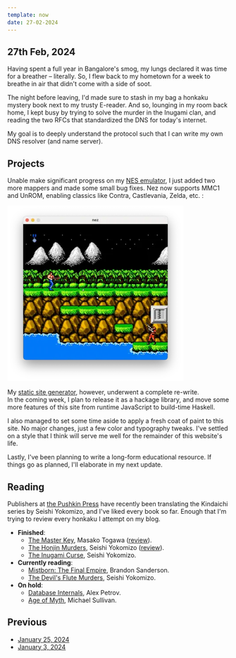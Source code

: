 ```yaml
---
template: now
date: 27-02-2024
---
```


## 27th Feb, 2024

Having spent a full year in Bangalore's smog, my lungs declared it was time for a breather – literally. 
So, I flew back to my hometown for a week to breathe in air that didn't come with a side of soot.

The night before leaving,
I'd made sure to stash in my bag a honkaku mystery book next to my trusty E-reader.
And so, lounging in my room back home,
I kept busy by trying to solve the murder in the Inugami clan,
and reading the two RFCs that standardized the DNS for today's internet.

My goal is to deeply understand the protocol such that I can write my own DNS resolver (and name server).

## Projects

Unable make significant progress on my [NES emulator](https://github.com/srijan-paul/nez),
I just added two more mappers and made some small bug fixes.
Nez now supports MMC1 and UnROM, enabling classics like Contra, Castlevania, Zelda, etc. :

![Contra running on my emulator!](/assets/img/feb-29-2024/contra-ss.webp)

My [static site generator](https://github.com/srijan-paul/bark), however, underwent a complete re-write. <br>
In the coming week, I plan to release it as a hackage library, and move some more features of this site from runtime JavaScript to build-time Haskell.

I also managed to set some time aside to apply a fresh coat of paint to this site.
No major changes,
just a few color and typography tweaks.
I've settled on a style that I think will serve me well for the remainder of this website's life.

Lastly, I've been planning to write a long-form educational resource.
If things go as planned, I'll elaborate in my next update.

## Reading

Publishers at [the Pushkin Press](https://pushkinpress.com/) have recently been
translating the Kindaichi series by Seishi Yokomizo, and I've liked every book so far.
Enough that I'm trying to review every honkaku I attempt on my blog.

- **Finished**:
	- [The Master Key](https://en.wikipedia.org/wiki/The_Master_Key_(Togawa_novel)), Masako Togawa ([review](/blog/the-master-key)).
	- [The Honjin Murders](https://en.wikipedia.org/wiki/The_Honjin_Murders), Seishi Yokomizo ([review](/blog/honjin-murders)).
	- [The Inugami Curse](https://en.wikipedia.org/wiki/The_Inugami_Curse), Seishi Yokomizo.
- **Currently reading**:
	- [Mistborn: The Final Empire](https://en.wikipedia.org/wiki/Mistborn:_The_Final_Empire), Brandon Sanderson.
    - [The Devil's Flute Murders](https://www.goodreads.com/en/book/show/63840230), Seishi Yokomizo.
- **On hold**:
	- [Database Internals](https://www.databass.dev/), Alex Petrov.
	- [Age of Myth](https://en.wikipedia.org/wiki/Age_of_Myth), Michael Sullivan.

## Previous

- [January 25, 2024](/now/jan-25-2024)
- [January 3, 2024](/now/jan-3-2024)
